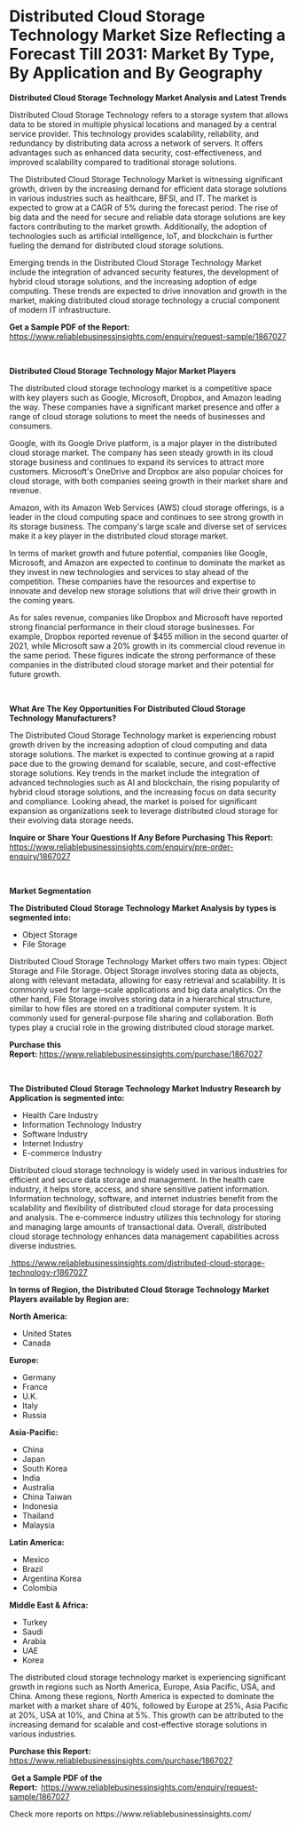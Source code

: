 <p><h1>Distributed Cloud Storage Technology Market Size Reflecting a Forecast Till 2031: Market By Type, By Application and By Geography</h1></p><p><strong>Distributed Cloud Storage Technology Market Analysis and Latest Trends</strong></p>
<p><p>Distributed Cloud Storage Technology refers to a storage system that allows data to be stored in multiple physical locations and managed by a central service provider. This technology provides scalability, reliability, and redundancy by distributing data across a network of servers. It offers advantages such as enhanced data security, cost-effectiveness, and improved scalability compared to traditional storage solutions.</p><p>The Distributed Cloud Storage Technology Market is witnessing significant growth, driven by the increasing demand for efficient data storage solutions in various industries such as healthcare, BFSI, and IT. The market is expected to grow at a CAGR of 5% during the forecast period. The rise of big data and the need for secure and reliable data storage solutions are key factors contributing to the market growth. Additionally, the adoption of technologies such as artificial intelligence, IoT, and blockchain is further fueling the demand for distributed cloud storage solutions.</p><p>Emerging trends in the Distributed Cloud Storage Technology Market include the integration of advanced security features, the development of hybrid cloud storage solutions, and the increasing adoption of edge computing. These trends are expected to drive innovation and growth in the market, making distributed cloud storage technology a crucial component of modern IT infrastructure.</p></p>
<p><strong>Get a Sample PDF of the Report:&nbsp;</strong> <a href="https://www.reliablebusinessinsights.com/enquiry/request-sample/1867027">https://www.reliablebusinessinsights.com/enquiry/request-sample/1867027</a></p>
<p>&nbsp;</p>
<p><strong>Distributed Cloud Storage Technology Major Market Players</strong></p>
<p><p>The distributed cloud storage technology market is a competitive space with key players such as Google, Microsoft, Dropbox, and Amazon leading the way. These companies have a significant market presence and offer a range of cloud storage solutions to meet the needs of businesses and consumers.</p><p>Google, with its Google Drive platform, is a major player in the distributed cloud storage market. The company has seen steady growth in its cloud storage business and continues to expand its services to attract more customers. Microsoft's OneDrive and Dropbox are also popular choices for cloud storage, with both companies seeing growth in their market share and revenue.</p><p>Amazon, with its Amazon Web Services (AWS) cloud storage offerings, is a leader in the cloud computing space and continues to see strong growth in its storage business. The company's large scale and diverse set of services make it a key player in the distributed cloud storage market.</p><p>In terms of market growth and future potential, companies like Google, Microsoft, and Amazon are expected to continue to dominate the market as they invest in new technologies and services to stay ahead of the competition. These companies have the resources and expertise to innovate and develop new storage solutions that will drive their growth in the coming years.</p><p>As for sales revenue, companies like Dropbox and Microsoft have reported strong financial performance in their cloud storage businesses. For example, Dropbox reported revenue of $455 million in the second quarter of 2021, while Microsoft saw a 20% growth in its commercial cloud revenue in the same period. These figures indicate the strong performance of these companies in the distributed cloud storage market and their potential for future growth.</p></p>
<p>&nbsp;</p>
<p><strong>What Are The Key Opportunities For Distributed Cloud Storage Technology Manufacturers?</strong></p>
<p><p>The Distributed Cloud Storage Technology market is experiencing robust growth driven by the increasing adoption of cloud computing and data storage solutions. The market is expected to continue growing at a rapid pace due to the growing demand for scalable, secure, and cost-effective storage solutions. Key trends in the market include the integration of advanced technologies such as AI and blockchain, the rising popularity of hybrid cloud storage solutions, and the increasing focus on data security and compliance. Looking ahead, the market is poised for significant expansion as organizations seek to leverage distributed cloud storage for their evolving data storage needs.</p></p>
<p><strong>Inquire or Share Your Questions If Any Before Purchasing This Report:</strong> <a href="https://www.reliablebusinessinsights.com/enquiry/pre-order-enquiry/1867027">https://www.reliablebusinessinsights.com/enquiry/pre-order-enquiry/1867027</a></p>
<p>&nbsp;</p>
<p><strong>Market Segmentation</strong></p>
<p><strong>The Distributed Cloud Storage Technology Market Analysis by types is segmented into:</strong></p>
<p><ul><li>Object Storage</li><li>File Storage</li></ul></p>
<p><p>Distributed Cloud Storage Technology Market offers two main types: Object Storage and File Storage. Object Storage involves storing data as objects, along with relevant metadata, allowing for easy retrieval and scalability. It is commonly used for large-scale applications and big data analytics. On the other hand, File Storage involves storing data in a hierarchical structure, similar to how files are stored on a traditional computer system. It is commonly used for general-purpose file sharing and collaboration. Both types play a crucial role in the growing distributed cloud storage market.</p></p>
<p><strong>Purchase this Report:&nbsp;</strong><a href="https://www.reliablebusinessinsights.com/purchase/1867027">https://www.reliablebusinessinsights.com/purchase/1867027</a></p>
<p>&nbsp;</p>
<p><strong>The Distributed Cloud Storage Technology Market Industry Research by Application is segmented into:</strong></p>
<p><ul><li>Health Care Industry</li><li>Information Technology Industry</li><li>Software Industry</li><li>Internet Industry</li><li>E-commerce Industry</li></ul></p>
<p><p>Distributed cloud storage technology is widely used in various industries for efficient and secure data storage and management. In the health care industry, it helps store, access, and share sensitive patient information. Information technology, software, and internet industries benefit from the scalability and flexibility of distributed cloud storage for data processing and analysis. The e-commerce industry utilizes this technology for storing and managing large amounts of transactional data. Overall, distributed cloud storage technology enhances data management capabilities across diverse industries.</p></p>
<p><a href="https://www.reliablebusinessinsights.com/distributed-cloud-storage-technology-r1867027">&nbsp;https://www.reliablebusinessinsights.com/distributed-cloud-storage-technology-r1867027</a></p>
<p><strong>In terms of Region, the Distributed Cloud Storage Technology Market Players available by Region are:</strong></p>
<p>
    <p> <strong> North America: </strong>
        <ul>
            <li>United States</li>
            <li>Canada</li>
        </ul>
        </p> 
    <p> <strong> Europe: </strong>
        <ul>
            <li>Germany</li>
            <li>France</li>
            <li>U.K.</li>
            <li>Italy</li>
            <li>Russia</li>
        </ul>
        </p> 
    <p> <strong> Asia-Pacific: </strong>
        <ul>
            <li>China</li>
            <li>Japan</li>
            <li>South Korea</li>
            <li>India</li>
            <li>Australia</li>
            <li>China Taiwan</li>
            <li>Indonesia</li>
            <li>Thailand</li>
            <li>Malaysia</li>
        </ul>
        </p> 
    <p> <strong> Latin America: </strong>
        <ul>
            <li>Mexico</li>
            <li>Brazil</li>
            <li>Argentina Korea</li>
            <li>Colombia</li>
        </ul>
        </p> 
    <p> <strong> Middle East & Africa: </strong>
        <ul>
            <li>Turkey</li>
            <li>Saudi</li>
            <li>Arabia</li>
            <li>UAE</li>
            <li>Korea</li>
        </ul>
    </p>
    </p>
<p><p>The distributed cloud storage technology market is experiencing significant growth in regions such as North America, Europe, Asia Pacific, USA, and China. Among these regions, North America is expected to dominate the market with a market share of 40%, followed by Europe at 25%, Asia Pacific at 20%, USA at 10%, and China at 5%. This growth can be attributed to the increasing demand for scalable and cost-effective storage solutions in various industries.</p></p>
<p><strong>Purchase this Report: </strong><a href="https://www.reliablebusinessinsights.com/purchase/1867027">https://www.reliablebusinessinsights.com/purchase/1867027</a></p>
<p>&nbsp;<strong>Get a Sample PDF of the Report:&nbsp;&nbsp;</strong><a href="https://www.reliablebusinessinsights.com/enquiry/request-sample/1867027">https://www.reliablebusinessinsights.com/enquiry/request-sample/1867027</a></p>
<p><strong></strong></p>
<p>Check more reports on https://www.reliablebusinessinsights.com/</p>
